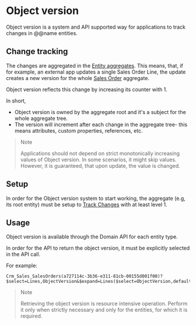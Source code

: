 # Object version

Object version is a system and API supported way for applications to track changes in @@name entities.

## Change tracking

The changes are aggregated in the [Entity aggregates](xref:aggregates).
This means, that, if for example, an external app updates a single Sales Order Line, the update creates a new version for the whole [Sales Order](xref:Crm.Sales.SalesOrders) aggregate.

Object version reflects this change by increasing its counter with 1.

In short,

* Object version is owned by the aggregate root and it's a subject for the whole aggregate tree.
* The version will increment after each change in the aggregate tree- this means attributes, custom properties, references, etc.

>> [!note]
>> Applications should not depend on strict monotonically increasing values of Object version.
>> In some scenarios, it might skip values.
>> However, it is guaranteed, that upon update, the value is changed.

## Setup

In order for the Object version system to start working, the aggregate (e.g, its root entity) must be setup to [Track Changes](xref:track-changes) with at least level 1.

## Usage

Object version is available through the Domain API for each entity type.

In order for the API to return the object version, it must be explicitly selected in the API call.

For example:

```
Crm_Sales_SalesOrders(a727114c-3b36-e311-81cb-00155d001f00)?$select=Lines,ObjectVersion&$expand=Lines($select=ObjectVersion,default)
```

>> [!note]
>> Retrieving the object version is resource intensive operation.
>> Perform it only when strictly necessary and only for the entities, for which it is required.